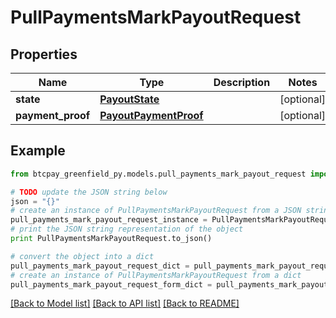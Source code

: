 # PullPaymentsMarkPayoutRequest


## Properties
Name | Type | Description | Notes
------------ | ------------- | ------------- | -------------
**state** | [**PayoutState**](PayoutState.md) |  | [optional] 
**payment_proof** | [**PayoutPaymentProof**](PayoutPaymentProof.md) |  | [optional] 

## Example

```python
from btcpay_greenfield_py.models.pull_payments_mark_payout_request import PullPaymentsMarkPayoutRequest

# TODO update the JSON string below
json = "{}"
# create an instance of PullPaymentsMarkPayoutRequest from a JSON string
pull_payments_mark_payout_request_instance = PullPaymentsMarkPayoutRequest.from_json(json)
# print the JSON string representation of the object
print PullPaymentsMarkPayoutRequest.to_json()

# convert the object into a dict
pull_payments_mark_payout_request_dict = pull_payments_mark_payout_request_instance.to_dict()
# create an instance of PullPaymentsMarkPayoutRequest from a dict
pull_payments_mark_payout_request_form_dict = pull_payments_mark_payout_request.from_dict(pull_payments_mark_payout_request_dict)
```
[[Back to Model list]](../README.md#documentation-for-models) [[Back to API list]](../README.md#documentation-for-api-endpoints) [[Back to README]](../README.md)



